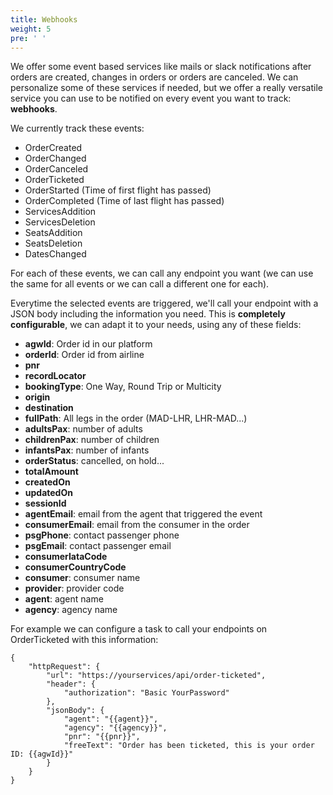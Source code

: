 ```yaml
---
title: Webhooks
weight: 5
pre: ' '
---
```

We offer some event based services like mails or slack notifications after orders are created, changes in orders or orders are canceled. We can personalize some of these services if needed, but we offer a really versatile service you can use to be notified on every event you want to track: **webhooks**.

We currently track these events:

* OrderCreated
* OrderChanged
* OrderCanceled
* OrderTicketed
* OrderStarted (Time of first flight has passed)
* OrderCompleted (Time of last flight has passed)
* ServicesAddition
* ServicesDeletion
* SeatsAddition
* SeatsDeletion
* DatesChanged

For each of these events, we can call any endpoint you want (we can use the same for all events or we can call a different one for each).

Everytime the selected events are triggered, we'll call your endpoint with a JSON body including the information you need. This is **completely configurable**, we can adapt it to your needs, using any of these fields:

* **agwId**: Order id in our platform
* **orderId**: Order id from airline
* **pnr**
* **recordLocator**
* **bookingType**: One Way, Round Trip or Multicity
* **origin**
* **destination**
* **fullPath**: All legs in the order (MAD-LHR, LHR-MAD...)
* **adultsPax**: number of adults
* **childrenPax**: number of children
* **infantsPax**: number of infants
* **orderStatus**: cancelled, on hold...
* **totalAmount**
* **createdOn**
* **updatedOn**
* **sessionId**
* **agentEmail**: email from the agent that triggered the event
* **consumerEmail**: email from the consumer in the order
* **psgPhone**: contact passenger phone
* **psgEmail**: contact passenger email
* **consumerIataCode**
* **consumerCountryCode**
* **consumer**: consumer name
* **provider**: provider code
* **agent**: agent name
* **agency**: agency name

For example we can configure a task to call your endpoints on OrderTicketed with this information:

```
{
    "httpRequest": {
        "url": "https://yourservices/api/order-ticketed",
        "header": {
            "authorization": "Basic YourPassword"
        },
        "jsonBody": {
            "agent": "{{agent}}",
            "agency": "{{agency}}",
            "pnr": "{{pnr}}",
            "freeText": "Order has been ticketed, this is your order ID: {{agwId}}"
        }
    }
}
```
